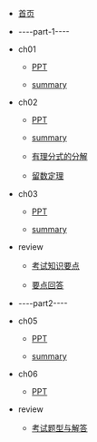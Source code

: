 - [首页](README.md)

- ----part-1----

- ch01

  - <a href="RES/ch01-绪论.pdf">PPT</a>

  - [summary](ch1/README.md)

- ch02

  - <a href="RES/ch02-控制系统的数学模型.pdf">PPT</a>

  - [summary](ch2/README.md)

  - [有理分式的分解](ch2/有理分式的分解/有理分式的分解.md)

  - [留数定理](ch2/留数定理/留数定理.md)

- ch03

  - <a href="RES/ch03-自动控制系统时域分析.pdf">PPT</a>

  - [summary](ch3/README.md)

- review

  - [考试知识要点](review/part1/控制工程基础知识要点.md)

  - [要点回答](review/part1/考试题型.md)

- ----part2----

- ch05

  - <a href="RES/ch05-自动控制系统的频率分析.pdf">PPT</a>

  - [summary](ch5/自控考试题型.md)

- ch06

  - <a href="RES/ch06-自动控制系统的校正.pdf">PPT</a>

- review

  - [考试题型与解答](review/part2/考试题型与解答.md)
